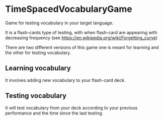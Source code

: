 # TimeSpacedVocabularyGame
Game for testing vocabulary in your target language.

It is a flash-cards type of testing, with when flash-card are appearing with decreasing frequency (see https://en.wikipedia.org/wiki/Forgetting_curve)

There are two different versions of this game one is meant for learning and the other for testing vocabulary.
## Learning vocabulary
It involves adding new vocabulary to your flash-card deck.

## Testing vocabulary
It will test vocabulary from your deck according to your previous performance and the time since the last testing. 
